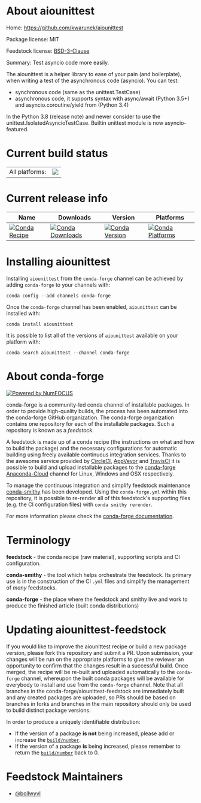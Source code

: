 About aiounittest
=================

Home: https://github.com/kwarunek/aiounittest

Package license: MIT

Feedstock license: [BSD-3-Clause](https://github.com/conda-forge/aiounittest-feedstock/blob/master/LICENSE.txt)

Summary: Test asyncio code more easily.

The aiounittest is a helper library to ease of your pain (and boilerplate),
when writing a test of the asynchronous code (asyncio). You can test:

- synchronous code (same as the unittest.TestCase)
- asynchronous code, it supports syntax with async/await (Python 3.5+) and
  asyncio.coroutine/yield from (Python 3.4)

In the Python 3.8 (release note) and newer consider to use the
unittest.IsolatedAsyncioTestCase. Builtin unittest module is now
asyncio-featured.


Current build status
====================


<table><tr><td>All platforms:</td>
    <td>
      <a href="https://dev.azure.com/conda-forge/feedstock-builds/_build/latest?definitionId=11851&branchName=master">
        <img src="https://dev.azure.com/conda-forge/feedstock-builds/_apis/build/status/aiounittest-feedstock?branchName=master">
      </a>
    </td>
  </tr>
</table>

Current release info
====================

| Name | Downloads | Version | Platforms |
| --- | --- | --- | --- |
| [![Conda Recipe](https://img.shields.io/badge/recipe-aiounittest-green.svg)](https://anaconda.org/conda-forge/aiounittest) | [![Conda Downloads](https://img.shields.io/conda/dn/conda-forge/aiounittest.svg)](https://anaconda.org/conda-forge/aiounittest) | [![Conda Version](https://img.shields.io/conda/vn/conda-forge/aiounittest.svg)](https://anaconda.org/conda-forge/aiounittest) | [![Conda Platforms](https://img.shields.io/conda/pn/conda-forge/aiounittest.svg)](https://anaconda.org/conda-forge/aiounittest) |

Installing aiounittest
======================

Installing `aiounittest` from the `conda-forge` channel can be achieved by adding `conda-forge` to your channels with:

```
conda config --add channels conda-forge
```

Once the `conda-forge` channel has been enabled, `aiounittest` can be installed with:

```
conda install aiounittest
```

It is possible to list all of the versions of `aiounittest` available on your platform with:

```
conda search aiounittest --channel conda-forge
```


About conda-forge
=================

[![Powered by NumFOCUS](https://img.shields.io/badge/powered%20by-NumFOCUS-orange.svg?style=flat&colorA=E1523D&colorB=007D8A)](http://numfocus.org)

conda-forge is a community-led conda channel of installable packages.
In order to provide high-quality builds, the process has been automated into the
conda-forge GitHub organization. The conda-forge organization contains one repository
for each of the installable packages. Such a repository is known as a *feedstock*.

A feedstock is made up of a conda recipe (the instructions on what and how to build
the package) and the necessary configurations for automatic building using freely
available continuous integration services. Thanks to the awesome service provided by
[CircleCI](https://circleci.com/), [AppVeyor](https://www.appveyor.com/)
and [TravisCI](https://travis-ci.com/) it is possible to build and upload installable
packages to the [conda-forge](https://anaconda.org/conda-forge)
[Anaconda-Cloud](https://anaconda.org/) channel for Linux, Windows and OSX respectively.

To manage the continuous integration and simplify feedstock maintenance
[conda-smithy](https://github.com/conda-forge/conda-smithy) has been developed.
Using the ``conda-forge.yml`` within this repository, it is possible to re-render all of
this feedstock's supporting files (e.g. the CI configuration files) with ``conda smithy rerender``.

For more information please check the [conda-forge documentation](https://conda-forge.org/docs/).

Terminology
===========

**feedstock** - the conda recipe (raw material), supporting scripts and CI configuration.

**conda-smithy** - the tool which helps orchestrate the feedstock.
                   Its primary use is in the construction of the CI ``.yml`` files
                   and simplify the management of *many* feedstocks.

**conda-forge** - the place where the feedstock and smithy live and work to
                  produce the finished article (built conda distributions)


Updating aiounittest-feedstock
==============================

If you would like to improve the aiounittest recipe or build a new
package version, please fork this repository and submit a PR. Upon submission,
your changes will be run on the appropriate platforms to give the reviewer an
opportunity to confirm that the changes result in a successful build. Once
merged, the recipe will be re-built and uploaded automatically to the
`conda-forge` channel, whereupon the built conda packages will be available for
everybody to install and use from the `conda-forge` channel.
Note that all branches in the conda-forge/aiounittest-feedstock are
immediately built and any created packages are uploaded, so PRs should be based
on branches in forks and branches in the main repository should only be used to
build distinct package versions.

In order to produce a uniquely identifiable distribution:
 * If the version of a package **is not** being increased, please add or increase
   the [``build/number``](https://conda.io/docs/user-guide/tasks/build-packages/define-metadata.html#build-number-and-string).
 * If the version of a package **is** being increased, please remember to return
   the [``build/number``](https://conda.io/docs/user-guide/tasks/build-packages/define-metadata.html#build-number-and-string)
   back to 0.

Feedstock Maintainers
=====================

* [@bollwyvl](https://github.com/bollwyvl/)

